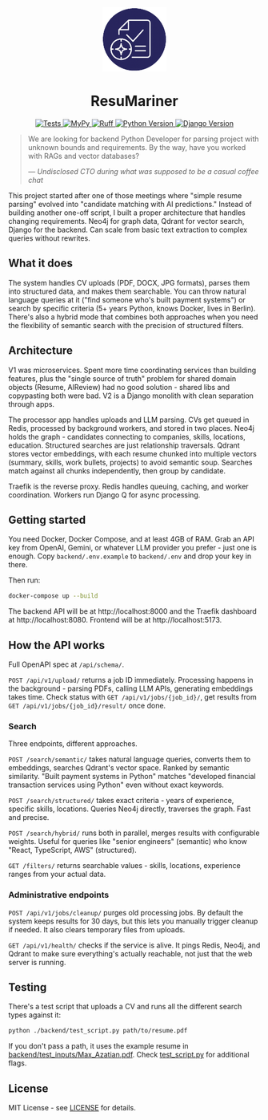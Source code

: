 <p align="center">
  <img src="frontend/public/icons/icon.png" alt="ResuMariner" width="128" height="128" />
</p>
<h1 align="center">ResuMariner</h1>
<p align="center">
  <a href="https://github.com/HardMax71/ResuMariner/actions/workflows/tests.yml">
    <img src="https://github.com/HardMax71/ResuMariner/actions/workflows/tests.yml/badge.svg" alt="Tests" />
  </a>
  <a href="https://github.com/HardMax71/ResuMariner/actions/workflows/mypy.yml">
    <img src="https://github.com/HardMax71/ResuMariner/actions/workflows/mypy.yml/badge.svg" alt="MyPy" />
  </a>
  <a href="https://github.com/HardMax71/ResuMariner/actions/workflows/ruff.yml">
    <img src="https://github.com/HardMax71/ResuMariner/actions/workflows/ruff.yml/badge.svg" alt="Ruff" />
  </a>
  <a href="https://www.python.org/">
    <img src="https://img.shields.io/badge/python-3.12-blue" alt="Python Version" />
  </a>
  <a href="https://github.com/HardMax71/ResuMariner">
    <img src="https://img.shields.io/badge/django-5.1-green" alt="Django Version" />
  </a>
</p>


> We are looking for backend Python Developer for parsing project with unknown bounds and requirements. By the way, have you worked with RAGs and vector databases?
> 
> — *Undisclosed CTO during what was supposed to be a casual coffee chat*

This project started after one of those meetings where "simple resume parsing" evolved into "candidate matching with AI predictions." Instead of building another one-off script, I built a proper architecture that handles changing requirements. Neo4j for graph data, Qdrant for vector search, Django for the backend. Can scale from basic text extraction to complex queries without rewrites.

## What it does

The system handles CV uploads (PDF, DOCX, JPG formats), parses them into structured data, and makes them searchable. You can throw natural language queries at it ("find someone who's built payment systems") or search by specific criteria (5+ years Python, knows Docker, lives in Berlin). There's also a hybrid mode that combines both approaches when you need the flexibility of semantic search with the precision of structured filters.

## Architecture

V1 was microservices. Spent more time coordinating services than building features, plus the "single source of truth" problem for shared domain objects (Resume, AIReview) had no good solution - shared libs and copypasting both were bad. V2 is a Django monolith with clean separation through apps.

The processor app handles uploads and LLM parsing. CVs get queued in Redis, processed by background workers, and stored in two places. Neo4j holds the graph - candidates connecting to companies, skills, locations, education. Structured searches are just relationship traversals. Qdrant stores vector embeddings, with each resume chunked into multiple vectors (summary, skills, work bullets, projects) to avoid semantic soup. Searches match against all chunks independently, then group by candidate.

Traefik is the reverse proxy. Redis handles queuing, caching, and worker coordination. Workers run Django Q for async processing.

## Getting started

You need Docker, Docker Compose, and at least 4GB of RAM. Grab an API key from OpenAI, Gemini, or whatever LLM provider you prefer - just one is enough. 
Copy `backend/.env.example` to `backend/.env` and drop your key in there.

Then run:
```bash
docker-compose up --build
```

The backend API will be at http://localhost:8000 and the Traefik dashboard at http://localhost:8080. Frontend will be at http://localhost:5173. 

## How the API works

Full OpenAPI spec at `/api/schema/`.

`POST /api/v1/upload/` returns a job ID immediately. Processing happens in the background - parsing PDFs, calling LLM APIs, generating embeddings takes time. Check status with `GET /api/v1/jobs/{job_id}/`, get results from `GET /api/v1/jobs/{job_id}/result/` once done.

### Search

Three endpoints, different approaches.

`POST /search/semantic/` takes natural language queries, converts them to embeddings, searches Qdrant's vector space. Ranked by semantic similarity. "Built payment systems in Python" matches "developed financial transaction services using Python" even without exact keywords.

`POST /search/structured/` takes exact criteria - years of experience, specific skills, locations. Queries Neo4j directly, traverses the graph. Fast and precise.

`POST /search/hybrid/` runs both in parallel, merges results with configurable weights. Useful for queries like "senior engineers" (semantic) who know "React, TypeScript, AWS" (structured).

`GET /filters/` returns searchable values - skills, locations, experience ranges from your actual data.

### Administrative endpoints

`POST /api/v1/jobs/cleanup/` purges old processing jobs. By default the system keeps results for 30 days, but this lets you manually trigger cleanup if needed. 
It also clears temporary files from uploads.

`GET /api/v1/health/` checks if the service is alive. It pings Redis, Neo4j, and Qdrant to make sure everything's actually reachable, not just that the web server is running.

## Testing

There's a test script that uploads a CV and runs all the different search types against it:

```bash
python ./backend/test_script.py path/to/resume.pdf
```

If you don't pass a path, it uses the example resume in [backend/test_inputs/Max_Azatian.pdf](backend/test_inputs/Max_Azatian_CV.pdf). Check [test_script.py](backend/test_script.py) for additional flags.

## License

MIT License - see [LICENSE](LICENSE) for details.
